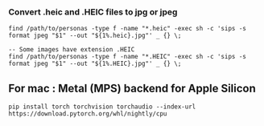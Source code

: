 ### Convert .heic and .HEIC files to jpg or jpeg

```
find /path/to/personas -type f -name "*.heic" -exec sh -c 'sips -s format jpeg "$1" --out "${1%.heic}.jpg"' _ {} \;

-- Some images have extension .HEIC
find /path/to/personas -type f -name "*.HEIC" -exec sh -c 'sips -s format jpeg "$1" --out "${1%.HEIC}.jpg"' _ {} \;
```

## For mac : Metal (MPS) backend for Apple Silicon
```
pip install torch torchvision torchaudio --index-url https://download.pytorch.org/whl/nightly/cpu

```